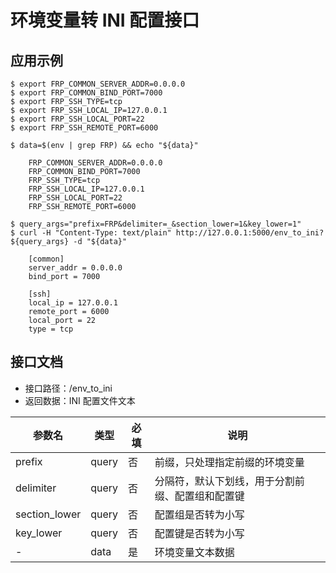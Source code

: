 # 环境变量转 INI 配置接口

## 应用示例
```
$ export FRP_COMMON_SERVER_ADDR=0.0.0.0
$ export FRP_COMMON_BIND_PORT=7000
$ export FRP_SSH_TYPE=tcp
$ export FRP_SSH_LOCAL_IP=127.0.0.1
$ export FRP_SSH_LOCAL_PORT=22
$ export FRP_SSH_REMOTE_PORT=6000

$ data=$(env | grep FRP) && echo "${data}"

    FRP_COMMON_SERVER_ADDR=0.0.0.0
    FRP_COMMON_BIND_PORT=7000
    FRP_SSH_TYPE=tcp
    FRP_SSH_LOCAL_IP=127.0.0.1
    FRP_SSH_LOCAL_PORT=22
    FRP_SSH_REMOTE_PORT=6000

$ query_args="prefix=FRP&delimiter=_&section_lower=1&key_lower=1"
$ curl -H "Content-Type: text/plain" http://127.0.0.1:5000/env_to_ini?${query_args} -d "${data}"

    [common]
    server_addr = 0.0.0.0
    bind_port = 7000

    [ssh]
    local_ip = 127.0.0.1
    remote_port = 6000
    local_port = 22
    type = tcp

```

## 接口文档
- 接口路径：/env_to_ini
- 返回数据：INI 配置文件文本

参数名|类型|必填|说明
---|---|---|---
prefix|query|否|前缀，只处理指定前缀的环境变量
delimiter|query|否|分隔符，默认下划线，用于分割前缀、配置组和配置键
section_lower|query|否|配置组是否转为小写
key_lower|query|否|配置键是否转为小写
-|data|是|环境变量文本数据

